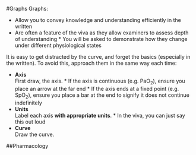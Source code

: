 #Graphs
Graphs:
* Allow you to convey knowledge and understanding efficiently in the written
* Are often a feature of the viva as they allow examiners to assess depth of understanding
                   * You will be asked to demonstrate how they change under different physiological states

It is easy to get distracted by the curve, and forget the basics (especially in the written). To avoid this, approach them in the same way each time:
* **Axis**  
First draw, the axis.
                   * If the axis is continuous (e.g. PaO<sub>2</sub>), ensure you place an arrow at the far end
                   * If the axis ends at a fixed point (e.g. SpO<sub>2</sub>), ensure you place a bar at the end to signify it does not continue indefinitely
* **Units**  
Label each axis **with appropriate units**.
                   * In the viva, you can just say this out loud
* **Curve**  
Draw the curve.

##Pharmacology
<object data="resources\1compartment.svg" type="image/svg+xml"></object>                      

<object data="resources\3compartment+effect.svg" type="image/svg+xml"></object>               

<object data="resources\3compartment.svg" type="image/svg+xml"></object>                      

<object data="resources\adrenaline bare.svg" type="image/svg+xml"></object>                   

<object data="resources\adrenaline.svg" type="image/svg+xml"></object>                        

<object data="resources\affinity.svg" type="image/svg+xml"></object>                          

<object data="resources\agonists-FA-IA-PA.svg" type="image/svg+xml"></object>                 

<object data="resources\airway-gen-vs-resistance.svg" type="image/svg+xml"></object>          

<object data="resources\baroreceptors.svg" type="image/svg+xml"></object>                     

<object data="resources\biexponent.svg" type="image/svg+xml"></object>                        

<object data="resources\boxplot.svg" type="image/svg+xml"></object>                           

<object data="resources\capno-hyperventilation.svg" type="image/svg+xml"></object>            

<object data="resources\capno-normal.svg" type="image/svg+xml"></object>                      

<object data="resources\capno-obstruction.svg" type="image/svg+xml"></object>                 

<object data="resources\capno-rebreathing.svg" type="image/svg+xml"></object>                 

<object data="resources\cardiac-function.svg" type="image/svg+xml"></object>                  

<object data="resources\clark-electrode.svg" type="image/svg+xml"></object>                   

<object data="resources\closing-capacity-vs-age.svg" type="image/svg+xml"></object>           

<object data="resources\co2-dissociation-curve.svg" type="image/svg+xml"></object>            

<object data="resources\Coagulation_full.svg" type="image/svg+xml"></object>                  

<object data="resources\coronary.svg" type="image/svg+xml"></object>                          

<object data="resources\CPP-vs-CBF.svg" type="image/svg+xml"></object>                        

<object data="resources\damping.svg" type="image/svg+xml"></object>                           

<object data="resources\damping2.svg" type="image/svg+xml"></object>                          

<object data="resources\desflurane 2.svg" type="image/svg+xml"></object>                      

<object data="resources\desflurane.svg" type="image/svg+xml"></object>                        

<object data="resources\diffusion-vs-perfusion-limitation.svg" type="image/svg+xml"></object> 

<object data="resources\dopamine bare.svg" type="image/svg+xml"></object>                     

<object data="resources\dopamine.svg" type="image/svg+xml"></object>       
                   
<object data="resources\dose-response.svg" type="image/svg+xml"></object>                     

<object data="resources\effect-site-targeting.svg" type="image/svg+xml"></object>             

<object data="resources\einthovens.svg" type="image/svg+xml"></object>                        

<object data="resources\enflurane 2.svg" type="image/svg+xml"></object>                       

<object data="resources\enflurane.svg" type="image/svg+xml"></object>                         

<object data="resources\ephedrine bare.svg" type="image/svg+xml"></object>                    

<object data="resources\ephedrine.svg" type="image/svg+xml"></object>                         

<object data="resources\fa-fao.svg" type="image/svg+xml"></object>                            

<object data="resources\fa-fi.svg" type="image/svg+xml"></object>                             

<object data="resources\FA-with-nca-and-ca.svg" type="image/svg+xml"></object>                

<object data="resources\fatex.svg" type="image/svg+xml"></object>                             

<object data="resources\fev1-and-fvc.svg" type="image/svg+xml"></object>                      

<object data="resources\First-Breath.svg" type="image/svg+xml"></object>                      

<object data="resources\first-order-kinetics.svg" type="image/svg+xml"></object>              

<object data="resources\forest.svg" type="image/svg+xml"></object>                            

<object data="resources\gfr-vs-creatinine.svg" type="image/svg+xml"></object>                 

<object data="resources\glucoseflux.svg" type="image/svg+xml"></object>                       

<object data="resources\half-life-and-time-constants.svg" type="image/svg+xml"></object>      

<object data="resources\heat-loss.svg" type="image/svg+xml"></object>                         

<object data="resources\isobologram.svg" type="image/svg+xml"></object>                       

<object data="resources\isoflurane 1.svg" type="image/svg+xml"></object>                      

<object data="resources\isoflurane 2.svg" type="image/svg+xml"></object>                      

<object data="resources\isoshunt.svg" type="image/svg+xml"></object>                          

<object data="resources\lung-pressure-volume.svg" type="image/svg+xml"></object>              

<object data="resources\lungvol-vs-airway-resistance.svg" type="image/svg+xml"></object>      

<object data="resources\LV-cbf.svg" type="image/svg+xml"></object>                            

<object data="resources\metaraminol bare.svg" type="image/svg+xml"></object>                  

<object data="resources\metaraminol.svg" type="image/svg+xml"></object>                       

<object data="resources\michalis-menten.svg" type="image/svg+xml"></object>                   

<object data="resources\monroe-kellie.svg" type="image/svg+xml"></object>                     

<object data="resources\noradrenaline bare.svg" type="image/svg+xml"></object>                

<object data="resources\noradrenaline.svg" type="image/svg+xml"></object>                     

<object data="resources\normaldist.svg" type="image/svg+xml"></object>                        

<object data="resources\o2cascade.svg" type="image/svg+xml"></object>                         

<object data="resources\oxy-hb-curve-shifts.svg" type="image/svg+xml"></object>               

<object data="resources\Oxyhb-curve-double-bohr.svg" type="image/svg+xml"></object>           

<object data="resources\oxyhb-curve.svg" type="image/svg+xml"></object>                       

<object data="resources\pacemaker-currents.svg" type="image/svg+xml"></object>                

<object data="resources\pacemaker-phases.svg" type="image/svg+xml"></object>                  

<object data="resources\pacemaker-shifts.svg" type="image/svg+xml"></object>                  

<object data="resources\paco2-vs-MV.svg" type="image/svg+xml"></object>                       

<object data="resources\PaCO2-vsCBF.svg" type="image/svg+xml"></object>                       

<object data="resources\PaO2-vs-CBF.svg" type="image/svg+xml"></object>                       

<object data="resources\PaO2-vs-MV.svg" type="image/svg+xml"></object>                        

<object data="resources\pap-vs-pvr.svg" type="image/svg+xml"></object>                        

<object data="resources\pgsynth.svg" type="image/svg+xml"></object>                           

<object data="resources\ph-electrode.svg" type="image/svg+xml"></object>                      

<object data="resources\phenylephrine bare.svg" type="image/svg+xml"></object>                

<object data="resources\phenylephrine.svg" type="image/svg+xml"></object>                     

<object data="resources\phenylethylamine.svg" type="image/svg+xml"></object>                  

<object data="resources\pkas-acids.svg" type="image/svg+xml"></object>                        

<object data="resources\plasma-site-targeting.svg" type="image/svg+xml"></object>             

<object data="resources\Propofol.svg" type="image/svg+xml"></object>                          


<object data="resources\regional-ventilation-and-perfusion.svg" type="image/svg+xml"></object>

<object data="resources\renal-autoregulation.svg" type="image/svg+xml"></object>              

<object data="resources\RV-cbf.svg" type="image/svg+xml"></object>                            

<object data="resources\severinghaus.svg" type="image/svg+xml"></object>                      

<object data="resources\sevoflurane 2.svg" type="image/svg+xml"></object>                     

<object data="resources\starling-curve-failing.svg" type="image/svg+xml"></object>            

<object data="resources\starling-curve.svg" type="image/svg+xml"></object>                    

<object data="resources\temp-vs-CBF.svg" type="image/svg+xml"></object>                       

<object data="resources\therapeutic-index.svg" type="image/svg+xml"></object>                 

<object data="resources\VA-vs-paco2.svg" type="image/svg+xml"></object>                       

<object data="resources\ventricular-ap-hyperk.svg" type="image/svg+xml"></object>             

<object data="resources\ventricular-ap-Ia.svg" type="image/svg+xml"></object>                 

<object data="resources\ventricular-ap-Ib.svg" type="image/svg+xml"></object>                 

<object data="resources\ventricular-ap-Ic.svg" type="image/svg+xml"></object>                 

<object data="resources\ventricular-ap-III.svg" type="image/svg+xml"></object>                

<object data="resources\ventricular-ap.svg" type="image/svg+xml"></object>                    

<object data="resources\wheatstone.svg" type="image/svg+xml"></object>                        

<object data="resources\Wiggers.svg" type="image/svg+xml"></object>                           

<object data="resources\workofbreathing-obstructive.svg" type="image/svg+xml"></object>       

<object data="resources\workofbreathing.svg" type="image/svg+xml"></object>                   

<object data="resources\zero-order-kinetics.svg" type="image/svg+xml"></object>               


